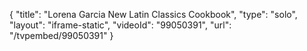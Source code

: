 {
    "title": "Lorena Garcia New Latin Classics Cookbook",
    "type": "solo",
    "layout": "iframe-static",
    "videoId": "99050391",
    "url": "\/tvpembed\/99050391"
}